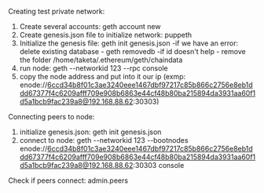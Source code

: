 Creating test private network:
1) Create several accounts:
geth account new
2) Create genesis.json file to initialize network:
puppeth
3) Initialize the genesis file:
geth init genesis.json
    -if we have an error:
    delete existing database - geth removedb
    -if id doesn't help - remove the folder /home/taketa/.ethereum/geth/chaindata
4) run node:
geth --networkid 123 --rpc console
5) copy the node address and put into it our ip (exmp: enode://6ccd34b8f01c3ae3240eee1467dbf97217c85b866c2756e8eb1ddd67377f4c6209afff709e908b6863e44cf48b80ba215894da3931aa60f1d5a1bcb9fac239a8@192.168.88.62:30303)

Connecting peers to node:
1) initialize genesis.json:
geth init genesis.json
2) connect to node:
geth --networkid 123 --bootnodes enode://6ccd34b8f01c3ae3240eee1467dbf97217c85b866c2756e8eb1ddd67377f4c6209afff709e908b6863e44cf48b80ba215894da3931aa60f1d5a1bcb9fac239a8@192.168.88.62:30303 console

Check if peers connect:
admin.peers
